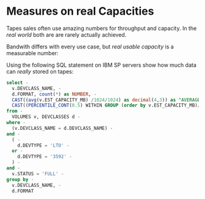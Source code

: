 # Measures on real Capacities

Tapes sales often use amazing numbers for throughput and capacity. In the _real world_ both are are rarely actually achieved.

Bandwith differs with every use case, but _real usable capacity_ is a measurable number:

Using the following SQL statement on IBM SP servers show how much data can _really_ stored on tapes:

```sql
select -
  v.DEVCLASS_NAME, - 
  d.FORMAT, count(*) as NUMBER, - 
  CAST((avg(v.EST_CAPACITY_MB) /1024/1024) as decimal(4,3)) as "AVERAGE (TB)", -
  CAST((PERCENTILE_CONT(0.5) WITHIN GROUP (order by v.EST_CAPACITY_MB)/1024/1024) as decimal(4,3)) as "MEDIAN (TB)" -
from - 
  VOLUMES v, DEVCLASSES d -
where - 
  (v.DEVCLASS_NAME = d.DEVCLASS_NAME) - 
and -
  ( - 
    d.DEVTYPE = 'LTO' - 
  or - 
    d.DEVTYPE = '3592' - 
  ) - 
and - 
  v.STATUS = 'FULL' - 
group by - 
  v.DEVCLASS_NAME, - 
  d.FORMAT
```
